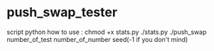 # push_swap_tester
script python
how to use : 
chmod +x stats.py 
./stats.py ./push_swap number_of_test number_of_number seed(-1 if you don't mind)
